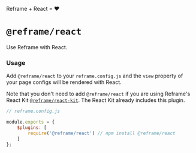 Reframe + React = :heart:

# `@reframe/react`

Use Reframe with React.

### Usage

Add `@reframe/react` to your `reframe.config.js` and the `view` property of your page configs will be rendered with React.

Note that you don't need to add `@reframe/react` if you are using Reframe's React Kit [`@reframe/react-kit`](/react-kit).
The React Kit already includes this plugin.

~~~js
// reframe.config.js

module.exports = {
    $plugins: [
        require('@reframe/react') // npm install @reframe/react
    ]
};
~~~
